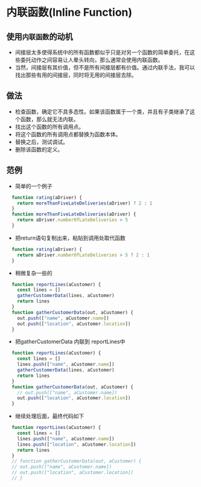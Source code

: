 # 内联函数(Inline Function)

## 使用`内联函数`的动机

- 间接层太多使得系统中的所有函数都似乎只是对另一个函数的简单委托，在这些委托动作之间容易让人晕头转向，那么通常会使用内联函数。
- 当然，间接层有其价值，但不是所有间接层都有价值。通过内联手法，我可以找出那些有用的间接层，同时将无用的间接层去除。

## 做法

- 检查函数，确定它不具多态性。如果该函数属于一个类，并且有子类继承了这个函数，那么就无法内联。
- 找出这个函数的所有调用点。
- 将这个函数的所有调用点都替换为函数本体。
- 替换之后，测试调试。
- 删除该函数的定义。

## 范例

- 简单的一个例子

```js
  function rating(aDriver) {
    return moreThanFiveLateDeliveries(aDriver) ? 2 : 1
  }
  function moreThanFiveLateDeliveries(aDriver) {
    return aDriver.numberOfLateDeliveries > 5
  }
```

- 把return语句复制出来，粘贴到调用处取代函数

```js
  function rating(aDriver) {
    return aDriver.numberOfLateDeliveries > 5 ? 2 : 1
  }
```

- 稍微复杂一些的

```js
  function reportLines(aCustomer) {
    const lines = []
    gatherCustomerData(lines, aCustomer)
    return lines
  }
  function gatherCustomerData(out, aCustomer) {
    out.push(["name", aCustomer.name])
    out.push(["location", aCustomer.location])
  }
 ```

- 把gatherCustomerData 内联到 reportLines中

```js
  function reportLines(aCustomer) {
    const lines = []
    lines.push(["name", aCustomer.name])
    gatherCustomerData(lines, aCustomer)
    return lines
  }
  function gatherCustomerData(out, aCustomer) {
    // out.push(["name", aCustomer.name])
    out.push(["location", aCustomer.location])
  }
```

- 继续处理后面，最终代码如下

```js
  function reportLines(aCustomer) {
    const lines = []
    lines.push(["name", aCustomer.name])
    lines.push(["location", aCustomer.location])
    return lines
  }
  // function gatherCustomerData(out, aCustomer) {
  // out.push(["name", aCustomer.name])
  // out.push(["location", aCustomer.location])
  // }
```
